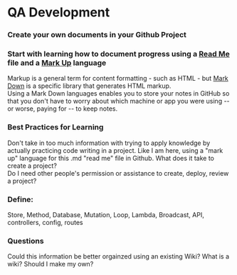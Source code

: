 # QA Development

### Create your own documents in your Github Project

### Start with learning how to document progress using a [Read Me](https://www.makeareadme.com/) file and a [Mark Up](https://stackoverflow.com/questions/24041/markdown-vs-markup-are-they-related) language  

Markup is a general term for content formatting - such as HTML - but [Mark Down](https://www.markdownguide.org/basic-syntax/#:~:text=To%20create%20a%20line%20break,spaces%2C%20and%20then%20type%20return.&text=This%20is%20the%20first%20line,this%20is%20the%20second%20line.) is a specific library that generates HTML markup.  
Using a Mark Down languages enables you to store your notes in GitHub so that you don't have to worry about which machine or app you were using -- or worse, paying for -- to keep notes.  

### Best Practices for Learning

Don't take in too much information with trying to apply knowledge by actually practicing code writing in a project. Like I am here, using a "mark up" language for this .md "read me" file in Github. 
What does it take to create a project?  
Do I need other people's permission or assistance to create, deploy, review a project?

### Define:  

Store, Method, Database, Mutation, Loop, Lambda, Broadcast, API, controllers, config, routes  

### Questions

Could this information be better orgainzed using an existing Wiki? What is a wiki? Should I make my own?
